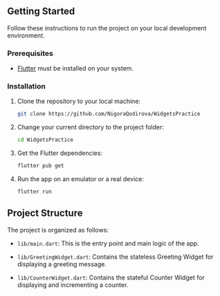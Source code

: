 ## Getting Started

Follow these instructions to run the project on your local development environment.

### Prerequisites

- [Flutter](https://flutter.dev/docs/get-started/install) must be installed on your system.

### Installation

1. Clone the repository to your local machine:

   ```bash
   git clone https://github.com/NigoraQodirova/WidgetsPractice
   ```

2. Change your current directory to the project folder:

   ```bash
   cd WidgetsPractice
   ```

3. Get the Flutter dependencies:

   ```bash
   flutter pub get
   ```

4. Run the app on an emulator or a real device:

   ```bash
   flutter run
   ```

## Project Structure

The project is organized as follows:

- `lib/main.dart`: This is the entry point and main logic of the app.

- `lib/GreetingWidget.dart`: Contains the stateless Greeting Widget for displaying a greeting message.

- `lib/CounterWidget.dart`: Contains the stateful Counter Widget for displaying and incrementing a counter.